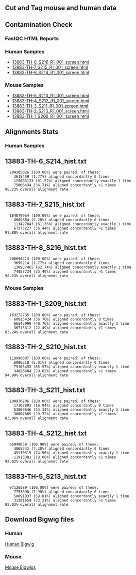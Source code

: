 ## Cut and Tag mouse and human data 

## Contamination Check 


### FastQC HTML Reports

### Human Samples 

- [13883-TH-8_S216_R1_001_screen.html](docs/13883-TH-8_S216_R1_001_screen.html)
- [13883-TH-7_S215_R1_001_screen.html](docs/13883-TH-7_S215_R1_001_screen.html)
- [13883-TH-6_S214_R1_001_screen.html](docs/13883-TH-6_S214_R1_001_screen.html)


### Mouse Samples 

- [13883-TH-5_S213_R1_001_screen.html](docs/13883-TH-5_S213_R1_001_screen.html)
- [13883-TH-4_S212_R1_001_screen.html](docs/13883-TH-4_S212_R1_001_screen.html)
- [13883-TH-3_S211_R1_001_screen.html](docs/13883-TH-3_S211_R1_001_screen.html)
- [13883-TH-2_S210_R1_001_screen.html](docs/13883-TH-2_S210_R1_001_screen.html)
- [13883-TH-1_S209_R1_001_screen.html](docs/13883-TH-1_S209_R1_001_screen.html)

## Alignments Stats 

### Human Samples 

## 13883-TH-6\_S214\_hist.txt
```text204305026 reads; of these:
  204305026 (100.00%) were paired; of these:
    3615459 (1.77%) aligned concordantly 0 times
    125683133 (61.52%) aligned concordantly exactly 1 time
    75006434 (36.71%) aligned concordantly >1 times
98.23% overall alignment rate
```
## 13883-TH-7\_S215\_hist.txt
```text184870954 reads; of these:
  184870954 (100.00%) were paired; of these:
    4069884 (2.20%) aligned concordantly 0 times
    113427843 (61.36%) aligned concordantly exactly 1 time
    67373227 (36.44%) aligned concordantly >1 times
97.80% overall alignment rate
```
## 13883-TH-8\_S216\_hist.txt
```text208694413 reads; of these:
  208694413 (100.00%) were paired; of these:
    3699214 (1.77%) aligned concordantly 0 times
    130937465 (62.74%) aligned concordantly exactly 1 time
    74057734 (35.49%) aligned concordantly >1 times
98.23% overall alignment rate
```


### Mouse Samples 

## 13883-TH-1\_S209\_hist.txt
```text163272735 reads; of these:
  163272735 (100.00%) were paired; of these:
    60015424 (36.76%) aligned concordantly 0 times
    66543999 (40.76%) aligned concordantly exactly 1 time
    36713312 (22.49%) aligned concordantly >1 times
63.24% overall alignment rate
```
## 13883-TH-2\_S210\_hist.txt
```text119998607 reads; of these:
  119998607 (100.00%) were paired; of these:
    6006510 (5.01%) aligned concordantly 0 times
    79163493 (65.97%) aligned concordantly exactly 1 time
    34828604 (29.02%) aligned concordantly >1 times
94.99% overall alignment rate
```
## 13883-TH-3\_S211\_hist.txt
```text100976206 reads; of these:
  100976206 (100.00%) were paired; of these:
    17107891 (16.94%) aligned concordantly 0 times
    53860646 (53.34%) aligned concordantly exactly 1 time
    30007669 (29.72%) aligned concordantly >1 times
83.06% overall alignment rate
```
## 13883-TH-4\_S212\_hist.txt
```text65949039 reads; of these:
  65949039 (100.00%) were paired; of these:
    4865343 (7.38%) aligned concordantly 0 times
    49170315 (74.56%) aligned concordantly exactly 1 time
    11913381 (18.06%) aligned concordantly >1 times
92.62% overall alignment rate
```
## 13883-TH-5\_S213\_hist.txt
```text97126589 reads; of these:
  97126589 (100.00%) were paired; of these:
    7753898 (7.98%) aligned concordantly 0 times
    58091037 (59.81%) aligned concordantly exactly 1 time
    31281654 (32.21%) aligned concordantly >1 times
92.02% overall alignment rate
```


## Download Bigwig files 

### Human 

[Human Bigwig](https://drive.google.com/drive/folders/1JArEGTfjdzSJjj7sEF-VafM8TI2ozoZZ?usp=sharing) 

### Mouse 

[Mouse Bigwigs](https://drive.google.com/drive/folders/1TiBdr9aFB04SVOK9-DrjWoCVcJc2R7AF?usp=sharing)



